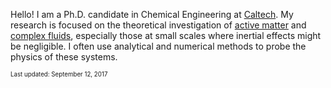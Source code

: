 
Hello! I am a Ph.D. candidate in Chemical Engineering at [Caltech](http://cce.caltech.edu/). My research is focused on the theoretical investigation of [active matter](https://en.wikipedia.org/wiki/Active_matter) and [complex fluids](https://en.wikipedia.org/wiki/Complex_fluid), especially those at small scales where inertial effects might be negligible. I often use analytical and numerical methods to probe the physics of these systems.






<sub><sup>Last updated: September 12, 2017</sup></sub>
